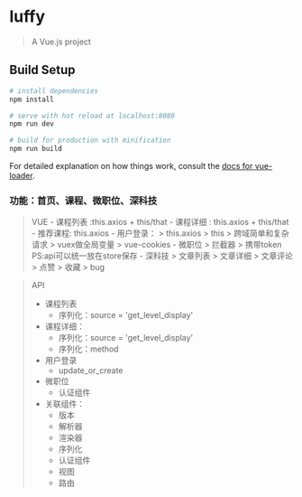# luffy

> A Vue.js project

## Build Setup

``` bash
# install dependencies
npm install

# serve with hot reload at localhost:8080
npm run dev

# build for production with minification
npm run build
```

For detailed explanation on how things work, consult the [docs for vue-loader](http://vuejs.github.io/vue-loader).

### 功能：首页、课程、微职位、深科技
> VUE
    - 课程列表 :this.axios + this/that
    - 课程详细 : this.axios + this/that
    - 推荐课程: this.axios
    - 用户登录：
        > this.axios
        > this
        > 跨域简单和复杂请求
        > vuex做全局变量
        > vue-cookies
    - 微职位
        > 拦截器
        > 携带token
        PS:api可以统一放在store保存
    - 深科技
        > 文章列表
        > 文章详细
        > 文章评论
        > 点赞
        > 收藏
        > bug

> API
> - 课程列表
>     + 序列化：source = 'get_level_display'
> - 课程详细：
>     + 序列化：source = 'get_level_display'
>     + 序列化：method
> - 用户登录
>     + update_or_create
> - 微职位
>     + 认证组件
>  - 关联组件：
>      + 版本
>      + 解析器
>      + 渲染器
>      + 序列化
>      + 认证组件
>      + 视图
>      + 路由